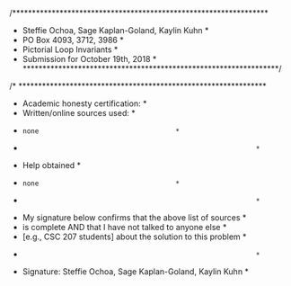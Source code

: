 /*****************************************************************
 * Steffie Ochoa, Sage Kaplan-Goland, Kaylin Kuhn                *
 * PO Box  4093,  3712,               3986                       *
 * Pictorial Loop Invariants                                     *
 * Submission for October 19th, 2018                             *
 *****************************************************************/


/* ***************************************************************
 * Academic honesty certification:                               *
 *   Written/online sources used:                                *
 *     none    						         *  
 *                                                               *          
 *   Help obtained                                               *
 *     none    						         *  
 *                                                               *
 *   My signature below confirms that the above list of sources  *
 *   is complete AND that I have not talked to anyone else       *
 *   [e.g., CSC 207 students] about the solution to this problem *
 *                                                               *
 *   Signature:  Steffie Ochoa, Sage Kaplan-Goland, Kaylin Kuhn  *
